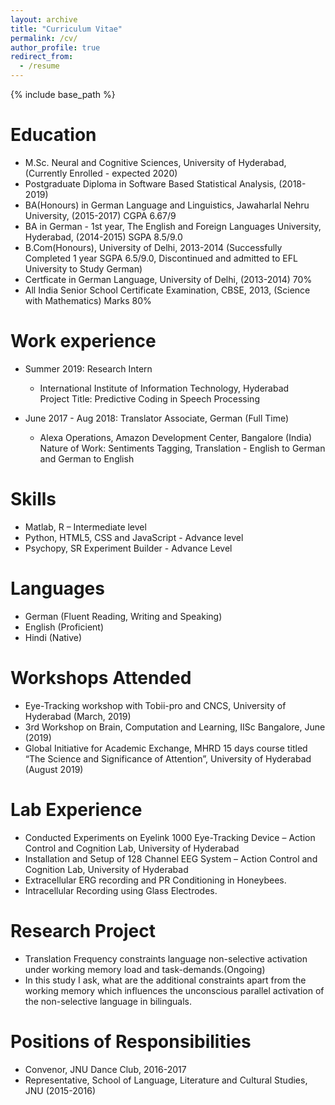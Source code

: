 ```yaml
---
layout: archive
title: "Curriculum Vitae"
permalink: /cv/
author_profile: true
redirect_from:
  - /resume
---
```


{% include base_path %}

Education
======
* M.Sc. Neural and Cognitive Sciences, University of Hyderabad, (Currently Enrolled - expected 2020) 
* Postgraduate Diploma in Software Based Statistical Analysis, (2018-2019) 
* BA(Honours) in German Language and Linguistics, Jawaharlal Nehru University, (2015-2017) CGPA 6.67/9
* BA in German - 1st year, The English and Foreign Languages University, Hyderabad, (2014-2015) SGPA 8.5/9.0
* B.Com(Honours), University of Delhi, 2013-2014 (Successfully Completed 1 year SGPA 6.5/9.0, Discontinued and admitted to EFL University to Study German)
* Certficate in German Language, University of Delhi, (2013-2014) 70%
* All India Senior School Certificate Examination, CBSE, 2013, (Science with Mathematics) Marks 80%

Work experience
======
* Summer 2019: Research Intern
  * International Institute of Information Technology, Hyderabad<br>Project Title: Predictive Coding in Speech Processing

* June 2017 - Aug 2018: Translator Associate, German (Full Time)
  * Alexa Operations, Amazon Development Center, Bangalore (India)<br>Nature of Work: Sentiments Tagging, Translation - English to German and German to English
 
Skills
======
* Matlab, R – Intermediate level
* Python, HTML5, CSS and JavaScript - Advance level
* Psychopy, SR Experiment Builder - Advance Level

Languages
=========
* German (Fluent Reading, Writing and Speaking)
* English (Proficient)
* Hindi (Native)

Workshops Attended
======
* Eye-Tracking workshop with Tobii-pro and CNCS, University of Hyderabad (March, 2019)
* 3rd Workshop on Brain, Computation and Learning, IISc Bangalore, June (2019)
* Global Initiative for Academic Exchange, MHRD 15 days course titled “The Science and Significance of
  Attention”, University of Hyderabad (August 2019)
  
Lab Experience
======
* Conducted Experiments on Eyelink 1000 Eye-Tracking Device – Action Control and Cognition Lab, University of Hyderabad
* Installation and Setup of 128 Channel EEG System – Action Control and Cognition Lab, University of Hyderabad
* Extracellular ERG recording and PR Conditioning in Honeybees.
* Intracellular Recording using Glass Electrodes.
  
<!-- <--Additional Skills--> 

Research Project 
================
* Translation Frequency constraints language non-selective activation under working memory load and task-demands.(Ongoing)
* In this study I ask, what are the additional constraints apart from the working memory which influences the unconscious parallel activation of the non-selective language in bilinguals.
  
Positions of Responsibilities
======
* Convenor, JNU Dance Club, 2016-2017
* Representative, School of Language, Literature and Cultural Studies, JNU (2015-2016)



<!-- [Click here to download Curriculum Vitae [PDF]](http://lantaoyu.github.io/files/lantaoyu_cv.pdf) -->
